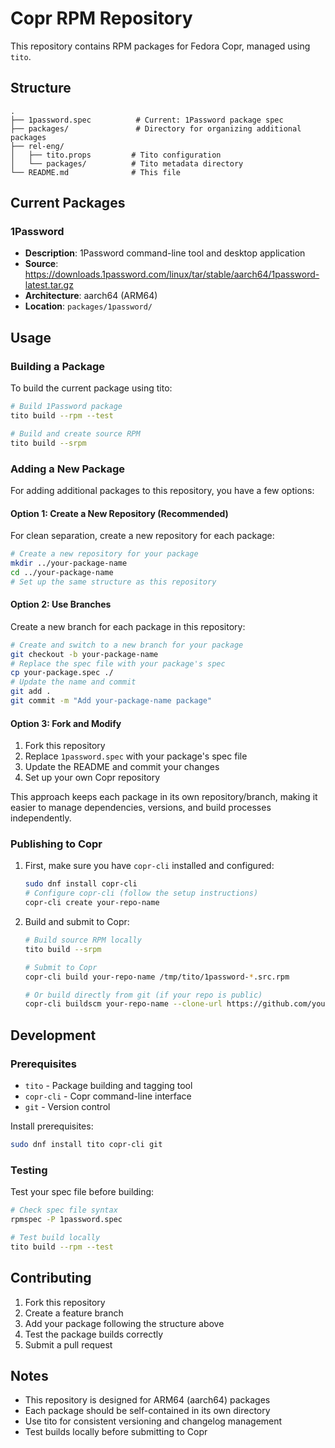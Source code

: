 # Copr RPM Repository

This repository contains RPM packages for Fedora Copr, managed using `tito`.

## Structure

```
.
├── 1password.spec          # Current: 1Password package spec
├── packages/               # Directory for organizing additional packages
├── rel-eng/
│   ├── tito.props         # Tito configuration
│   └── packages/          # Tito metadata directory
└── README.md              # This file
```

## Current Packages

### 1Password
- **Description**: 1Password command-line tool and desktop application
- **Source**: https://downloads.1password.com/linux/tar/stable/aarch64/1password-latest.tar.gz
- **Architecture**: aarch64 (ARM64)
- **Location**: `packages/1password/`

## Usage

### Building a Package

To build the current package using tito:

```bash
# Build 1Password package
tito build --rpm --test

# Build and create source RPM
tito build --srpm
```

### Adding a New Package

For adding additional packages to this repository, you have a few options:

#### Option 1: Create a New Repository (Recommended)
For clean separation, create a new repository for each package:
```bash
# Create a new repository for your package
mkdir ../your-package-name
cd ../your-package-name
# Set up the same structure as this repository
```

#### Option 2: Use Branches
Create a new branch for each package in this repository:
```bash
# Create and switch to a new branch for your package
git checkout -b your-package-name
# Replace the spec file with your package's spec
cp your-package.spec ./
# Update the name and commit
git add .
git commit -m "Add your-package-name package"
```

#### Option 3: Fork and Modify
1. Fork this repository
2. Replace `1password.spec` with your package's spec file
3. Update the README and commit your changes
4. Set up your own Copr repository

This approach keeps each package in its own repository/branch, making it easier to manage dependencies, versions, and build processes independently.

### Publishing to Copr

1. First, make sure you have `copr-cli` installed and configured:
   ```bash
   sudo dnf install copr-cli
   # Configure copr-cli (follow the setup instructions)
   copr-cli create your-repo-name
   ```

2. Build and submit to Copr:
   ```bash
   # Build source RPM locally
   tito build --srpm
   
   # Submit to Copr
   copr-cli build your-repo-name /tmp/tito/1password-*.src.rpm
   
   # Or build directly from git (if your repo is public)
   copr-cli buildscm your-repo-name --clone-url https://github.com/yourusername/yourrepo.git
   ```

## Development

### Prerequisites

- `tito` - Package building and tagging tool
- `copr-cli` - Copr command-line interface
- `git` - Version control

Install prerequisites:
```bash
sudo dnf install tito copr-cli git
```

### Testing

Test your spec file before building:
```bash
# Check spec file syntax
rpmspec -P 1password.spec

# Test build locally
tito build --rpm --test
```

## Contributing

1. Fork this repository
2. Create a feature branch
3. Add your package following the structure above
4. Test the package builds correctly
5. Submit a pull request

## Notes

- This repository is designed for ARM64 (aarch64) packages
- Each package should be self-contained in its own directory
- Use tito for consistent versioning and changelog management
- Test builds locally before submitting to Copr 